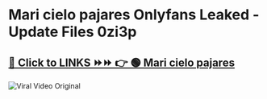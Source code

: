 
 # Mari cielo pajares Onlyfans Leaked - Update Files 0zi3p

## <h2><a href="https://clipsfans.com/Mari_cielo_pajares&ref=git">🔗 Click to LINKS ⏩⏩ 👉 🟢 Mari cielo pajares </a></h2>

<a href="https://clipsfans.com/Mari_cielo_pajares&ref=git" rel="nofollow" data-target="animated-image.originalLink"><img src="https://i.ibb.co.com/xMMVF88/686577567.gif" alt="Viral Video Original" style="max-width: 100%; display: inline-block;" data-target="animated-image.originalImage"></a>

